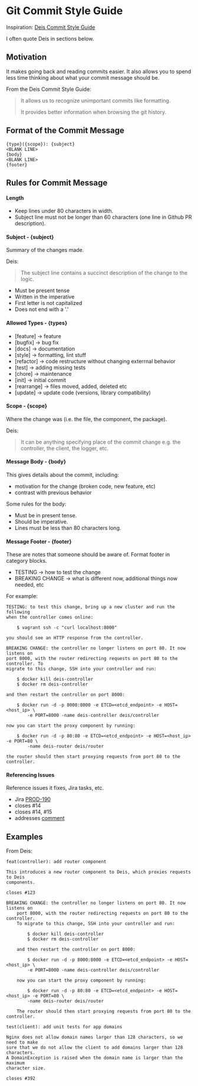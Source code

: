 Git Commit Style Guide
=====================

Inspiration: [Deis Commit Style Guide](http://docs.deis.io/en/latest/contributing/standards/#commit-style-guide)

I often quote Deis in sections below.

## Motivation

It makes going back and reading commits easier. It also allows you to spend less time thinking about what your commit message should be.

From the Deis Commit Style Guide:
> It allows us to recognize unimportant commits like formatting.
>
> It provides better information when browsing the git history.


Format of the Commit Message
----------------------------

```
{type}({scope}): {subject}
<BLANK LINE>
{body}
<BLANK LINE>
{footer}
```

Rules for Commit Message
-----------------------


#### Length

- Keep lines under 80 characters in width.
- Subject line must not be longer than 60 characters (one line in Github PR description).


#### Subject - {subject}

Summary of the changes made.

Deis:
> The subject line contains a succinct description of the change to the logic.

- Must be present tense
- Written in the imperative
- First letter is not capitalized
- Does not end with a '.'


#### Allowed Types - {types}

- [feature] -> feature
- [bugfix] -> bug fix
- [docs] -> documentation
- [style] -> formatting, lint stuff
- [refactor] -> code restructure without changing exterrnal behavior
- [test] -> adding missing tests
- [chore] -> maintenance
- [init] -> initial commit
- [rearrange] -> files moved, added, deleted etc
- [update] -> update code (versions, library compatibility)


#### Scope - {scope}

Where the change was (i.e. the file, the component, the package).

Deis:
> It can be anything specifying place of the commit change e.g. the controller, the client, the logger, etc.


#### Message Body - {body}

This gives details about the commit, including:

- motivation for the change (broken code, new feature, etc)
- contrast with previous behavior

Some rules for the body:

- Must be in present tense.
- Should be imperative.
- Lines must be less than 80 characters long.


#### Message Footer - {footer}

These are notes that someone should be aware of. Format footer in category blocks.

- TESTING -> how to test the change
- BREAKING CHANGE -> what is different now, additional things now needed, etc


For example:

```
TESTING: to test this change, bring up a new cluster and run the following
when the controller comes online:

    $ vagrant ssh -c "curl localhost:8000"

you should see an HTTP response from the controller.

BREAKING CHANGE: the controller no longer listens on port 80. It now listens on
port 8000, with the router redirecting requests on port 80 to the controller. To
migrate to this change, SSH into your controller and run:

    $ docker kill deis-controller
    $ docker rm deis-controller

and then restart the controller on port 8000:

    $ docker run -d -p 8000:8000 -e ETCD=<etcd_endpoint> -e HOST=<host_ip> \
        -e PORT=8000 -name deis-controller deis/controller

now you can start the proxy component by running:

    $ docker run -d -p 80:80 -e ETCD=<etcd_endpoint> -e HOST=<host_ip> -e PORT=80 \
        -name deis-router deis/router

the router should then start proxying requests from port 80 to the controller.
```

#### Referencing Issues

Reference issues it fixes, Jira tasks, etc.

- Jira [PROD-190](https://clever.atlassian.net/browse/PROD-190)
- closes #14
- closes #14, #15
- addresses [comment](https://github.com/Clever/salt/pull/215#commitcomment-7704308)


## Examples

From Deis:

```
feat(controller): add router component

This introduces a new router component to Deis, which proxies requests to Deis
components.

closes #123

BREAKING CHANGE: the controller no longer listens on port 80. It now listens on
    port 8000, with the router redirecting requests on port 80 to the controller.
    To migrate to this change, SSH into your controller and run:

        $ docker kill deis-controller
        $ docker rm deis-controller

    and then restart the controller on port 8000:

        $ docker run -d -p 8000:8000 -e ETCD=<etcd_endpoint> -e HOST=<host_ip> \
        -e PORT=8000 -name deis-controller deis/controller

    now you can start the proxy component by running:

        $ docker run -d -p 80:80 -e ETCD=<etcd_endpoint> -e HOST=<host_ip> -e PORT=80 \
        -name deis-router deis/router

    The router should then start proxying requests from port 80 to the controller.
```

```
test(client): add unit tests for app domains

Nginx does not allow domain names larger than 128 characters, so we need to make
sure that we do not allow the client to add domains larger than 128 characters.
A DomainException is raised when the domain name is larger than the maximum
character size.

closes #392
```